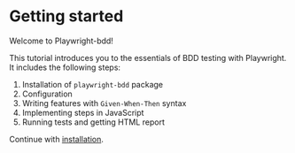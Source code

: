 # Getting started

Welcome to Playwright-bdd!

This tutorial introduces you to the essentials of BDD testing with Playwright. It includes the following steps:

1. Installation of `playwright-bdd` package
2. Configuration
3. Writing features with `Given-When-Then` syntax 
4. Implementing steps in JavaScript
5. Running tests and getting HTML report

Continue with [installation](getting-started/installation.md).

